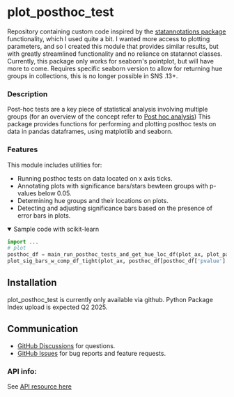 # plot_posthoc_test
Repository containing custom code inspired by the [statannotations package](https://github.com/trevismd/statannotations) functionality, which I used quite a bit. I wanted more access to plotting parameters, and so I created this module that provides similar results, but with greatly streamlined functionality and no reliance on statannot classes. Currently, this package only works for seaborn's pointplot, but will have more to come. 
Requires specific seaborn version to allow for returning hue groups in collections, this is no longer possible in SNS .13+.

### Description
Post-hoc tests are a key piece of statistical analysis involving multiple groups (for an overview of the concept refer to [Post hoc analysis](https://en.wikipedia.org/wiki/Post_hoc_analysis)) This package provides functions for performing and plotting posthoc tests on data in pandas dataframes, using matplotlib and seaborn. 

### Features
This module includes utilities for:
- Running posthoc tests on data located on x axis ticks.
- Annotating plots with significance bars/stars bewteen groups with p-values below 0.05.
- Determining hue groups and their locations on plots.
- Detecting and adjusting significance bars based on the presence of error bars in plots.

<details open>
<summary>Sample code with scikit-learn</summary>

```python
import ...
# plot 
posthoc_df = main_run_posthoc_tests_and_get_hue_loc_df(plot_ax, plot_params, ax_object, comparison_list, test_name = 'MWU',ax_var_is_hue=False, detect_error_bar = True)
plot_sig_bars_w_comp_df_tight(plot_ax, posthoc_df[posthoc_df['pvalue'] < 0.05], tight_offset = 0.05) 
``` 
</details>

## Installation

plot_posthoc_test is currently only available via github. Python Package Index upload is expected Q2 2025.

## Communication

- [GitHub Discussions] for questions.
- [GitHub Issues] for bug reports and feature requests.

[GitHub Discussions]: https://github.com/cjohnsoncruz/plot_posthoc_test/discussions
[GitHub issues]: https://github.com/cjohnsoncruz/plot_posthoc_test/issues
  ### API info:

  See [API resource here](https://cjohnsoncruz.github.io/plot_posthoc_test/api/)

